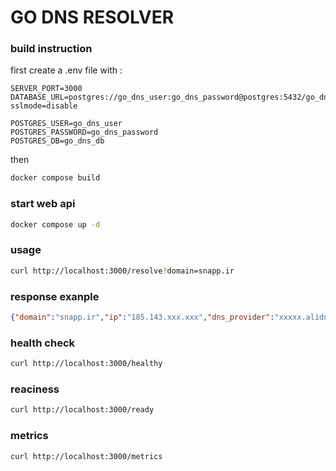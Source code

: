 # GO DNS RESOLVER

### build instruction
first create a .env file with :
```env
SERVER_PORT=3000
DATABASE_URL=postgres://go_dns_user:go_dns_password@postgres:5432/go_dns_db?sslmode=disable

POSTGRES_USER=go_dns_user
POSTGRES_PASSWORD=go_dns_password
POSTGRES_DB=go_dns_db
```
then
```bash
docker compose build
```
### start web api

```bash
docker compose up -d
```

### usage 
```bash
curl http://localhost:3000/resolve?domain=snapp.ir
```
### response exanple
```json
{"domain":"snapp.ir","ip":"185.143.xxx.xxx","dns_provider":"xxxxx.alidns.com.","cached":false}
```

### health check
```bash
curl http://localhost:3000/healthy
```

### reaciness
```bash
curl http://localhost:3000/ready
```

### metrics
```bash
curl http://localhost:3000/metrics
```
